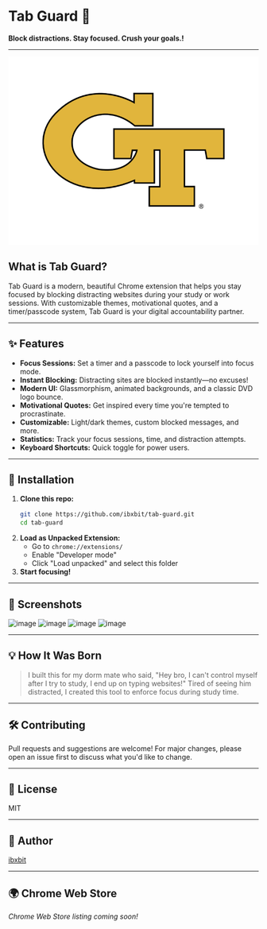  # Tab Guard 🔐 
 
**Block distractions. Stay focused. Crush your goals.!**  
      
---        
         
![Tab Guard Logo](assets/tab-guard-logo.png)    
  
## What is Tab Guard?
Tab Guard is a modern, beautiful Chrome extension that helps you stay focused by blocking distracting websites during your study or work sessions. With customizable themes, motivational quotes, and a timer/passcode system, Tab Guard is your digital accountability partner. 
        
---                      
                        
## ✨ Features             
- **Focus Sessions:** Set a timer and a passcode to lock yourself into focus mode.                      
- **Instant Blocking:** Distracting sites are blocked instantly—no excuses!              
- **Modern UI:** Glassmorphism, animated backgrounds, and a classic DVD logo bounce.             
- **Motivational Quotes:** Get inspired every time you're tempted to procrastinate.           
- **Customizable:** Light/dark themes, custom blocked messages, and more.           
- **Statistics:** Track your focus sessions, time, and distraction attempts.           
- **Keyboard Shortcuts:** Quick toggle for power users.     
          
---     
     
   
## 🚀 Installation  
1. **Clone this repo:**   
   ```bash
   git clone https://github.com/ibxbit/tab-guard.git  
   cd tab-guard 
   ```
2. **Load as Unpacked Extension:**
   - Go to `chrome://extensions/`
   - Enable "Developer mode"
   - Click "Load unpacked" and select this folder
3. **Start focusing!**

---

## 📸 Screenshots
![image](https://github.com/user-attachments/assets/d269cbd9-06c6-4d85-9636-560894b2640a)
![image](https://github.com/user-attachments/assets/e1bd22b3-7dbb-46cf-97c1-4cc4371e3e4e)
![image](https://github.com/user-attachments/assets/ca94637d-2216-4274-9c1f-cb78446b0737)
![image](https://github.com/user-attachments/assets/dcd55868-e5d7-4c89-a6cb-915745d6d231)



---

## 💡 How It Was Born
> I built this for my dorm mate who said, "Hey bro, I can't control myself after I try to study, I end up on typing websites!" Tired of seeing him distracted, I created this tool to enforce focus during study time.

---

## 🛠️ Contributing 
Pull requests and suggestions are welcome! For major changes, please open an issue first to discuss what you'd like to change.

---

## 📄 License
MIT

---

## 👤 Author
[ibxbit](https://github.com/ibxbit)

---

## 🌍 Chrome Web Store
_Chrome Web Store listing coming soon!_

